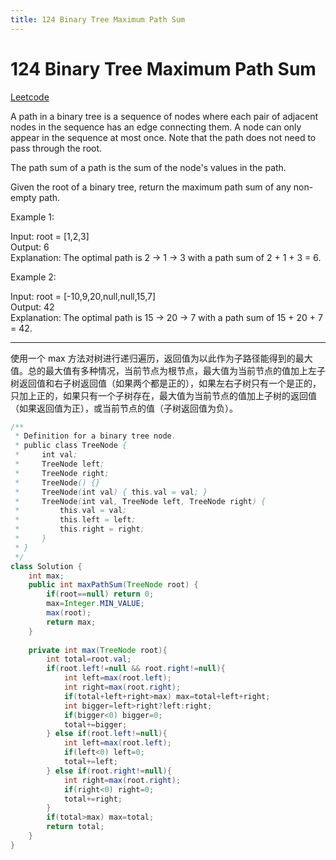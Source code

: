 ```yaml
---
title: 124 Binary Tree Maximum Path Sum
---
```


# 124 Binary Tree Maximum Path Sum

[Leetcode](https://leetcode.com/problems/binary-tree-maximum-path-sum/)

A path in a binary tree is a sequence of nodes where each pair of adjacent nodes in the sequence has an edge connecting them. A node can only appear in the sequence at most once. Note that the path does not need to pass through the root.

The path sum of a path is the sum of the node's values in the path.

Given the root of a binary tree, return the maximum path sum of any non-empty path.

 

Example 1:


Input: root = [1,2,3]  
Output: 6  
Explanation: The optimal path is 2 -> 1 -> 3 with a path sum of 2 + 1 + 3 = 6.  


Example 2:

Input: root = [-10,9,20,null,null,15,7]  
Output: 42  
Explanation: The optimal path is 15 -> 20 -> 7 with a path sum of 15 + 20 + 7 = 42.  



---

使用一个 max 方法对树进行递归遍历，返回值为以此作为子路径能得到的最大值。总的最大值有多种情况，当前节点为根节点，最大值为当前节点的值加上左子树返回值和右子树返回值（如果两个都是正的），如果左右子树只有一个是正的，只加上正的，如果只有一个子树存在，最大值为当前节点的值加上子树的返回值（如果返回值为正），或当前节点的值（子树返回值为负）。

```java
/**
 * Definition for a binary tree node.
 * public class TreeNode {
 *     int val;
 *     TreeNode left;
 *     TreeNode right;
 *     TreeNode() {}
 *     TreeNode(int val) { this.val = val; }
 *     TreeNode(int val, TreeNode left, TreeNode right) {
 *         this.val = val;
 *         this.left = left;
 *         this.right = right;
 *     }
 * }
 */
class Solution {
    int max;
    public int maxPathSum(TreeNode root) {
        if(root==null) return 0;
        max=Integer.MIN_VALUE;
        max(root);
        return max;
    }
    
    private int max(TreeNode root){
        int total=root.val;
        if(root.left!=null && root.right!=null){
            int left=max(root.left);
            int right=max(root.right);
            if(total+left+right>max) max=total+left+right;
            int bigger=left>right?left:right;
            if(bigger<0) bigger=0;            
            total+=bigger;
        } else if(root.left!=null){
            int left=max(root.left);
            if(left<0) left=0;
            total+=left;
        } else if(root.right!=null){
            int right=max(root.right);
            if(right<0) right=0;
            total+=right;
        }
        if(total>max) max=total;
        return total;
    }
}
```